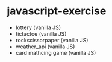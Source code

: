 # javascript-exercise

- lottery (vanilla JS)
- tictactoe (vanilla JS)
- rockscissorpaper (vanilla JS)
- weather_api (vanilla JS)
- card mathcing game (vanilla JS)
